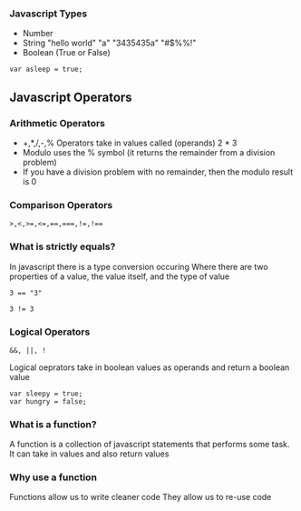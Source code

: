 ### Javascript Types

* Number
* String "hello world" "a" "3435435a" "#$%%!"
* Boolean (True or False)

```
var asleep = true;
```

## Javascript Operators

### Arithmetic Operators
  * +,*,/,-,%
  Operators take in values called (operands)
  2 * 3
  * Modulo uses the % symbol (it returns the remainder from a division problem)
  * If you have a division problem with no remainder, then the modulo result is 0

### Comparison Operators

```
>,<,>=,<=,==,===,!=,!==
```
### What is strictly equals?
In javascript there is a type conversion occuring
Where there are two properties of a value, the value itself, and the type of value

```
3 == "3"
```

```
3 != 3
```
### Logical Operators
```
&&, ||, !
```
Logical oeprators take in boolean values as operands and return a boolean value

```
var sleepy = true;
var hungry = false;
```

### What is a function?
A function is a collection of javascript statements
that performs some task. It can take in values and also
return values

### Why use a function
Functions allow us to write cleaner code
They allow us to re-use code